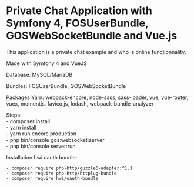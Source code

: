 # Private Chat Application with Symfony 4, FOSUserBundle, GOSWebSocketBundle and Vue.js

This application is a private chat example and who is online functionnality.

Made with Symfony 4 and VueJS

Database: MySQL/MariaDB

Bundles: FOSUserBundle, GOSWebSocketBundle

Packages Yarn: webpack-encore, node-sass, sass-loader, vue, vue-router, vuex, momentjs, favico.js, lodash, webpack-bundle-analyzer

Steps:  
    - composer install  
    - yarn install  
    - yarn run encore production  
    - php bin/console gos:websocket:server  
    - php bin/console server:run  
    
Installation hwi oauth bundle:

    - composer require php-http/guzzle6-adapter:^1.1
    - composer require php-http/httplug-bundle
    - composer require hwi/oauth-bundle
    
    